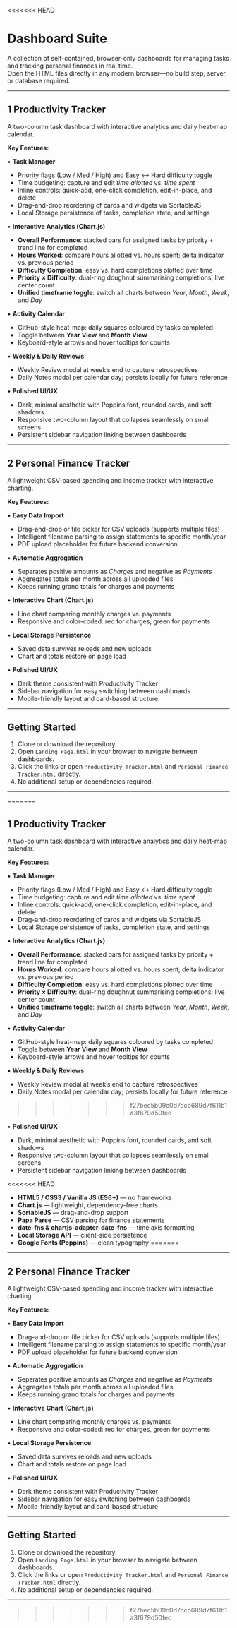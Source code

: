 <<<<<<< HEAD
# Dashboard Suite

A collection of self-contained, browser-only dashboards for managing tasks and tracking personal finances in real time.  
Open the HTML files directly in any modern browser—no build step, server, or database required.

---

## 1  Productivity Tracker

A two-column task dashboard with interactive analytics and daily heat-map calendar.

**Key Features:**

• **Task Manager**
  - Priority flags (Low / Med / High) and Easy ↔ Hard difficulty toggle
  - Time budgeting: capture and edit _time allotted_ vs. _time spent_
  - Inline controls: quick-add, one-click completion, edit-in-place, and delete
  - Drag-and-drop reordering of cards and widgets via SortableJS
  - Local Storage persistence of tasks, completion state, and settings

• **Interactive Analytics (Chart.js)**
  - **Overall Performance**: stacked bars for assigned tasks by priority + trend line for completed
  - **Hours Worked**: compare hours allotted vs. hours spent; delta indicator vs. previous period
  - **Difficulty Completion**: easy vs. hard completions plotted over time
  - **Priority × Difficulty**: dual-ring doughnut summarising completions; live center count
  - **Unified timeframe toggle**: switch all charts between _Year_, _Month_, _Week_, and _Day_

• **Activity Calendar**
  - GitHub-style heat-map: daily squares coloured by tasks completed
  - Toggle between **Year View** and **Month View**
  - Keyboard-style arrows and hover tooltips for counts

• **Weekly & Daily Reviews**
  - Weekly Review modal at week’s end to capture retrospectives
  - Daily Notes modal per calendar day; persists locally for future reference

• **Polished UI/UX**
  - Dark, minimal aesthetic with Poppins font, rounded cards, and soft shadows
  - Responsive two-column layout that collapses seamlessly on small screens
  - Persistent sidebar navigation linking between dashboards

---

## 2  Personal Finance Tracker

A lightweight CSV-based spending and income tracker with interactive charting.

**Key Features:**

• **Easy Data Import**
  - Drag-and-drop or file picker for CSV uploads (supports multiple files)
  - Intelligent filename parsing to assign statements to specific month/year
  - PDF upload placeholder for future backend conversion

• **Automatic Aggregation**
  - Separates positive amounts as _Charges_ and negative as _Payments_
  - Aggregates totals per month across all uploaded files
  - Keeps running grand totals for charges and payments

• **Interactive Chart (Chart.js)**
  - Line chart comparing monthly charges vs. payments
  - Responsive and color-coded: red for charges, green for payments

• **Local Storage Persistence**
  - Saved data survives reloads and new uploads
  - Chart and totals restore on page load

• **Polished UI/UX**
  - Dark theme consistent with Productivity Tracker
  - Sidebar navigation for easy switching between dashboards
  - Mobile-friendly layout and card-based structure

---

## Getting Started

1. Clone or download the repository.
2. Open `Landing Page.html` in your browser to navigate between dashboards.
3. Click the links or open `Productivity Tracker.html` and `Personal Finance Tracker.html` directly.
4. No additional setup or dependencies required.

---
=======

## 1  Productivity Tracker

A two-column task dashboard with interactive analytics and daily heat-map calendar.

**Key Features:**

• **Task Manager**
  - Priority flags (Low / Med / High) and Easy ↔ Hard difficulty toggle
  - Time budgeting: capture and edit _time allotted_ vs. _time spent_
  - Inline controls: quick-add, one-click completion, edit-in-place, and delete
  - Drag-and-drop reordering of cards and widgets via SortableJS
  - Local Storage persistence of tasks, completion state, and settings

• **Interactive Analytics (Chart.js)**
  - **Overall Performance**: stacked bars for assigned tasks by priority + trend line for completed
  - **Hours Worked**: compare hours allotted vs. hours spent; delta indicator vs. previous period
  - **Difficulty Completion**: easy vs. hard completions plotted over time
  - **Priority × Difficulty**: dual-ring doughnut summarising completions; live center count
  - **Unified timeframe toggle**: switch all charts between _Year_, _Month_, _Week_, and _Day_

• **Activity Calendar**
  - GitHub-style heat-map: daily squares coloured by tasks completed
  - Toggle between **Year View** and **Month View**
  - Keyboard-style arrows and hover tooltips for counts

• **Weekly & Daily Reviews**
  - Weekly Review modal at week’s end to capture retrospectives
  - Daily Notes modal per calendar day; persists locally for future reference
>>>>>>> f27bec5b09c0d7ccb689d7f611b1a3f679d50fec

• **Polished UI/UX**
  - Dark, minimal aesthetic with Poppins font, rounded cards, and soft shadows
  - Responsive two-column layout that collapses seamlessly on small screens
  - Persistent sidebar navigation linking between dashboards

<<<<<<< HEAD
* **HTML5 / CSS3 / Vanilla JS (ES6+)** — no frameworks
* **Chart.js** — lightweight, dependency-free charts
* **SortableJS** — drag-and-drop support
* **Papa Parse** — CSV parsing for finance statements
* **date-fns & chartjs-adapter-date-fns** — time axis formatting
* **Local Storage API** — client-side persistence
* **Google Fonts (Poppins)** — clean typography
=======
---

## 2  Personal Finance Tracker

A lightweight CSV-based spending and income tracker with interactive charting.

**Key Features:**

• **Easy Data Import**
  - Drag-and-drop or file picker for CSV uploads (supports multiple files)
  - Intelligent filename parsing to assign statements to specific month/year
  - PDF upload placeholder for future backend conversion

• **Automatic Aggregation**
  - Separates positive amounts as _Charges_ and negative as _Payments_
  - Aggregates totals per month across all uploaded files
  - Keeps running grand totals for charges and payments

• **Interactive Chart (Chart.js)**
  - Line chart comparing monthly charges vs. payments
  - Responsive and color-coded: red for charges, green for payments

• **Local Storage Persistence**
  - Saved data survives reloads and new uploads
  - Chart and totals restore on page load

• **Polished UI/UX**
  - Dark theme consistent with Productivity Tracker
  - Sidebar navigation for easy switching between dashboards
  - Mobile-friendly layout and card-based structure

---

## Getting Started

1. Clone or download the repository.
2. Open `Landing Page.html` in your browser to navigate between dashboards.
3. Click the links or open `Productivity Tracker.html` and `Personal Finance Tracker.html` directly.
4. No additional setup or dependencies required.

---
>>>>>>> f27bec5b09c0d7ccb689d7f611b1a3f679d50fec

